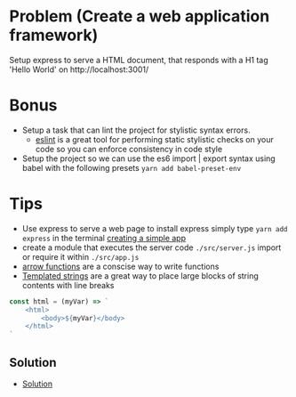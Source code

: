 # Problem (Create a web application framework)
Setup express to serve a HTML document, that responds with a H1 tag 'Hello World' on http://localhost:3001/

# Bonus
- Setup a task that can lint the project for stylistic syntax errors.
    - [eslint](http://eslint.org/) is a great tool for performing static stylistic checks on your code so you can enforce consistency in code style
- Setup the project so we can use the es6 import | export syntax using babel with the following presets
`yarn add babel-preset-env`

# Tips
- Use express to serve a web page to install express simply type `yarn add express` in the terminal [creating a simple app](https://expressjs.com/en/api.html#app)
- create a module that executes the server code `./src/server.js` import or require it within `./src/app.js`
- [arrow functions](https://github.com/azaharakis/ui-training/tree/master/src/1.%20Introduction%20to%20ES%206/3.%20Functions#functions) are a conscise way to write functions
- [Templated strings](https://github.com/azaharakis/ui-training/tree/master/src/1.%20Introduction%20to%20ES%206/5.%20Template%20Strings) are a great way to place large blocks of string contents with line breaks
```js
const html = (myVar) => `
    <html>
        <body>${myVar}</body>
    </html>
`
```
  
## Solution
- [Solution](https://github.com/azaharakis/app-with-server-rendering/compare/b0615e5...1d3e542)


